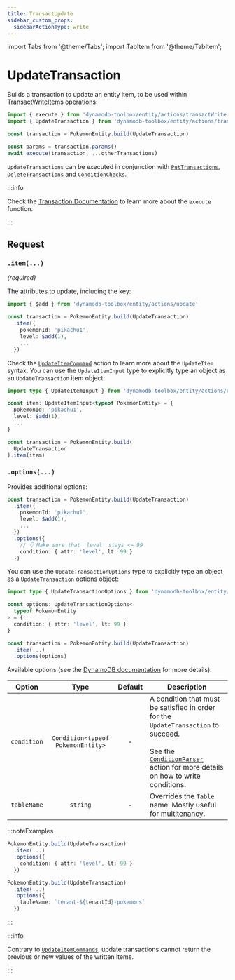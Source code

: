 ```yaml
---
title: TransactUpdate
sidebar_custom_props:
  sidebarActionType: write
---
```


import Tabs from '@theme/Tabs';
import TabItem from '@theme/TabItem';

# UpdateTransaction

Builds a transaction to update an entity item, to be used within [TransactWriteItems operations](https://docs.aws.amazon.com/amazondynamodb/latest/APIReference/API_TransactWriteItems.html):

```ts
import { execute } from 'dynamodb-toolbox/entity/actions/transactWrite'
import { UpdateTransaction } from 'dynamodb-toolbox/entity/actions/transactUpdate'

const transaction = PokemonEntity.build(UpdateTransaction)

const params = transaction.params()
await execute(transaction, ...otherTransactions)
```

`UpdateTransactions` can be executed in conjunction with [`PutTransactions`](../12-transact-put/index.md), [`DeleteTransactions`](../14-transact-delete/index.md) and [`ConditionChecks`](../15-condition-check/index.md).

:::info

Check the [Transaction Documentation](../10-transactions/index.md#transactwrite) to learn more about the `execute` function.

:::

## Request

### `.item(...)`

<p style={{ marginTop: '-15px' }}><i>(required)</i></p>

The attributes to update, including the key:

```ts
import { $add } from 'dynamodb-toolbox/entity/actions/update'

const transaction = PokemonEntity.build(UpdateTransaction)
  .item({
    pokemonId: 'pikachu1',
    level: $add(1),
    ...
  })
```

Check the [`UpdateItemCommand`](../3-update-item/index.md) action to learn more about the `UpdateItem` syntax. You can use the `UpdateItemInput` type to explicitly type an object as an `UpdateTransaction` item object:

```ts
import type { UpdateItemInput } from 'dynamodb-toolbox/entity/actions/update'

const item: UpdateItemInput<typeof PokemonEntity> = {
  pokemonId: 'pikachu1',
  level: $add(1),
  ...
}

const transaction = PokemonEntity.build(
  UpdateTransaction
).item(item)
```

### `.options(...)`

Provides additional options:

```ts
const transaction = PokemonEntity.build(UpdateTransaction)
  .item({
    pokemonId: 'pikachu1',
    level: $add(1),
    ...
  })
  .options({
    // 👇 Make sure that 'level' stays <= 99
    condition: { attr: 'level', lt: 99 }
  })
```

You can use the `UpdateTransactionOptions` type to explicitly type an object as a `UpdateTransaction` options object:

```ts
import type { UpdateTransactionOptions } from 'dynamodb-toolbox/entity/actions/transactUpdate'

const options: UpdateTransactionOptions<
  typeof PokemonEntity
> = {
  condition: { attr: 'level', lt: 99 }
}

const transaction = PokemonEntity.build(UpdateTransaction)
  .item(...)
  .options(options)
```

Available options (see the [DynamoDB documentation](https://docs.aws.amazon.com/amazondynamodb/latest/APIReference/API_TransactWriteItems.html#API_TransactWriteItems_RequestParameters) for more details):

| Option      |               Type                | Default | Description                                                                                                                                                                                                                      |
| ----------- | :-------------------------------: | :-----: | -------------------------------------------------------------------------------------------------------------------------------------------------------------------------------------------------------------------------------- |
| `condition` | `Condition<typeof PokemonEntity>` |    -    | A condition that must be satisfied in order for the `UpdateTransaction` to succeed.<br/><br/>See the [`ConditionParser`](../18-parse-condition/index.md#building-conditions) action for more details on how to write conditions. |
| `tableName` |             `string`              |    -    | Overrides the `Table` name. Mostly useful for [multitenancy](https://en.wikipedia.org/wiki/Multitenancy).                                                                                                                        |

:::noteExamples

<Tabs>
<TabItem value="condition" label="Conditional write">

```ts
PokemonEntity.build(UpdateTransaction)
  .item(...)
  .options({
    condition: { attr: 'level', lt: 99 }
  })
```

</TabItem>
<TabItem value="multitenant" label="Multitenant">

```ts
PokemonEntity.build(UpdateTransaction)
  .item(...)
  .options({
    tableName: `tenant-${tenantId}-pokemons`
  })
```

</TabItem>
</Tabs>

:::

:::info

Contrary to [`UpdateItemCommands`](../3-update-item/index.md), update transactions cannot return the previous or new values of the written items.

:::
